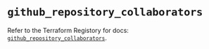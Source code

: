 # `github_repository_collaborators`

Refer to the Terraform Registory for docs: [`github_repository_collaborators`](https://registry.terraform.io/providers/integrations/github/5.24.0/docs/resources/repository_collaborators).
